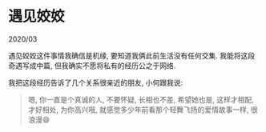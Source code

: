 <!--0-->
# 遇见姣姣
2020/03

遇见姣姣这件事情我确信是机缘, 要知道我俩此前生活没有任何交集. 我能将这段奇遇写成中篇, 但我确实不愿将私有的经历公之于网络. 

我把这段经历告诉了几个关系很亲近的朋友, 小何跟我说: 

> 嗯, 你一直是个真诚的人, 不要怀疑, 长相也不差, 希望她也是, 这样才相配, 才好相处, 为你高兴哦, 就感觉多少年前看那个轻舞飞扬的爱情故事一样, 很浪漫😄